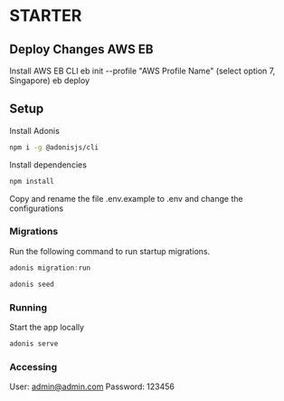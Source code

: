 # STARTER

## Deploy Changes AWS EB
Install AWS EB CLI
eb init --profile "AWS Profile Name" (select option 7, Singapore)
eb deploy


## Setup

Install Adonis
```bash
npm i -g @adonisjs/cli
```

Install dependencies
```bash
npm install
```

Copy and rename the file .env.example to .env and change the configurations


### Migrations

Run the following command to run startup migrations.

```js
adonis migration:run
```

```js
adonis seed
```

### Running

Start the app locally

```js
adonis serve
```

### Accessing

User: admin@admin.com
Password: 123456
